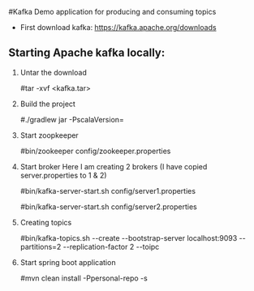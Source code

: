 #Kafka Demo application for producing and consuming topics

- First download kafka: https://kafka.apache.org/downloads

Starting Apache kafka locally:
------------------------------------
1. Untar the download
    
    #tar -xvf <kafka.tar>
2. Build the project
    
    #./gradlew jar -PscalaVersion=<version-details>
2. Start zoopkeeper
    
    #bin/zookeeper config/zookeeper.properties
3. Start broker
    Here I am creating 2 brokers (I have copied server.properties to 1 & 2)
    
    #bin/kafka-server-start.sh config/server1.properties
    
    #bin/kafka-server-start.sh config/server2.properties
4. Creating topics
    
    #bin/kafka-topics.sh --create --bootstrap-server localhost:9093 --partitions=2 --replication-factor 2 --toipc <topic-name>
5. Start spring boot application
   
    #mvn clean install -Ppersonal-repo -s <path to your settings.xml>


